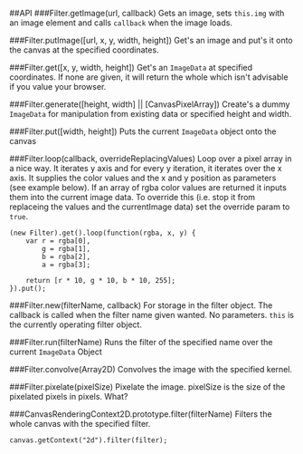 ##API
###Filter.getImage(url, callback)
Gets an image, sets `this.img` with an image element and calls `callback` when the image loads.

###Filter.putImage([url, x, y, width, height])
Get's an image and put's it onto the canvas at the specified coordinates.

###Filter.get([x, y, width, height])
Get's an `ImageData` at specified coordinates. If none are given, it will return the whole which isn't advisable if you value your browser.

###Filter.generate([height, width] || [CanvasPixelArray])
Create's a dummy `ImageData` for manipulation from existing data or specified height and width.

###Filter.put([width, height])
Puts the current `ImageData` object onto the canvas

###Filter.loop(callback, overrideReplacingValues)
Loop over a pixel array in a nice way. It iterates y axis and for every y iteration, it iterates over the x axis. It supplies the color values and the x and y position as parameters (see example below). If an array of rgba color values are returned it inputs them into the current image data. To override this (i.e. stop it from replaceing the values and the currentImage data) set the override param to `true`.

	(new Filter).get().loop(function(rgba, x, y) {
		var r = rgba[0],
		    g = rgba[1],
		    b = rgba[2],
		    a = rgba[3];

		return [r * 10, g * 10, b * 10, 255];
	}).put();

###Filter.new(filterName, callback)
For storage in the filter object. The callback is called when the filter name given wanted. No parameters. `this` is the currently operating filter object.

###Filter.run(filterName)
Runs the filter of the specified name over the current `ImageData` Object

###Filter.convolve(Array2D)
Convolves the image with the specified kernel.

###Filter.pixelate(pixelSize)
Pixelate the image. pixelSize is the size of the pixelated pixels in pixels. What?

###CanvasRenderingContext2D.prototype.filter(filterName)
Filters the whole canvas with the specified filter.
	
	canvas.getContext("2d").filter(filter);


